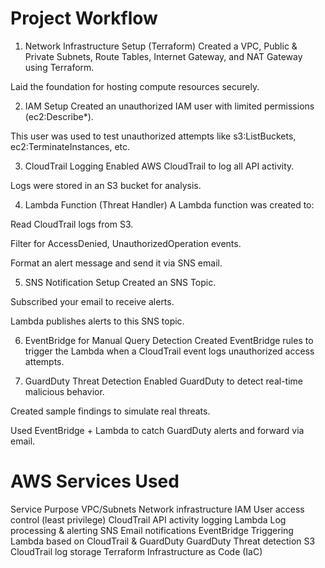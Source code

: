 # Project Workflow
1. Network Infrastructure Setup (Terraform)
Created a VPC, Public & Private Subnets, Route Tables, Internet Gateway, and NAT Gateway using Terraform.

Laid the foundation for hosting compute resources securely.

2. IAM Setup
Created an unauthorized IAM user with limited permissions (ec2:Describe*).

This user was used to test unauthorized attempts like s3:ListBuckets, ec2:TerminateInstances, etc.

3. CloudTrail Logging
Enabled AWS CloudTrail to log all API activity.

Logs were stored in an S3 bucket for analysis.

4. Lambda Function (Threat Handler)
A Lambda function was created to:

Read CloudTrail logs from S3.

Filter for AccessDenied, UnauthorizedOperation events.

Format an alert message and send it via SNS email.

5. SNS Notification Setup
Created an SNS Topic.

Subscribed your email to receive alerts.

Lambda publishes alerts to this SNS topic.

6. EventBridge for Manual Query Detection
Created EventBridge rules to trigger the Lambda when a CloudTrail event logs unauthorized access attempts.

7. GuardDuty Threat Detection
Enabled GuardDuty to detect real-time malicious behavior.

Created sample findings to simulate real threats.

Used EventBridge + Lambda to catch GuardDuty alerts and forward via email.

# AWS Services Used

Service	Purpose
VPC/Subnets	Network infrastructure
IAM	User access control (least privilege)
CloudTrail	API activity logging
Lambda	Log processing & alerting
SNS	Email notifications
EventBridge	Triggering Lambda based on CloudTrail & GuardDuty
GuardDuty	Threat detection
S3	CloudTrail log storage
Terraform	Infrastructure as Code (IaC)
